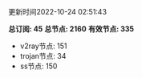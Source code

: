 更新时间2022-10-24 02:51:43

**总订阅: 45**
**总节点: 2160**
**有效节点: 335**
- v2ray节点: 151
- trojan节点: 34
- ss节点: 150
